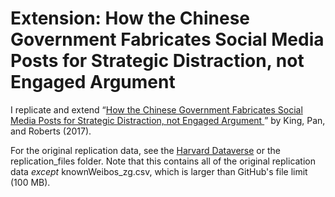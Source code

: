 # Extension: How the Chinese Government Fabricates Social Media Posts for Strategic Distraction, not Engaged Argument

I replicate and extend “[How the Chinese Government Fabricates Social Media Posts for Strategic Distraction, not Engaged Argument
](https://gking.harvard.edu/50c)” by King, Pan, and Roberts (2017).

For the original replication data, see the [Harvard Dataverse](https://dataverse.harvard.edu/dataset.xhtml?persistentId=doi:10.7910/DVN/QSZMPD) or the replication_files folder. Note that this contains all of the original replication data *except* knownWeibos_zg.csv, which is larger than GitHub's file limit (100 MB).
